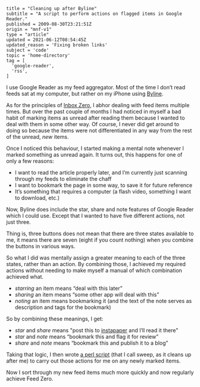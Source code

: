 ```
title = "Cleaning up after Byline"
subtitle = "A script to perform actions on flagged items in Google Reader."
published = 2009-08-30T23:21:51Z
origin = "mnf-v1"
type = "article"
updated = 2021-06-12T08:54:45Z
updated_reason = 'Fixing broken links'
subject = 'code'
topic = 'home-directory'
tag = [
  'google-reader',
  'rss',
]
```

I use Google Reader as my feed aggregator. Most of the time I don’t read feeds
sat at my computer, but rather on my iPhone using [Byline][by].

As for the principles of [Inbox Zero][ib0], I abhor dealing with feed items
multiple times. But over the past couple of months I had noticed in myself a
bad habit of marking items as unread after reading them because I wanted to
deal with them in some other way. Of course, I never did get around to doing
so because the items were not differentiated in any way from the rest of the
unread, *new* items.

Once I noticed this behaviour, I started making a mental note whenever I
marked something as unread again. It turns out, this happens for one of only a
few reasons:

* I want to read the article properly later, and I’m currently just scanning
  through my feeds to eliminate the chaff
* I want to bookmark the page in some way, to save it for future reference
* It’s something that requires a computer (a flash video, something I want to
  download, etc.)

Now, Byline does include the star, share and note features of Google Reader
which I could use. Except that I wanted to have five different actions, not
just three.

Thing is, three buttons does not mean that there are three states available to
me, it means there are seven (eight if you count nothing) when you combine the
buttons in various ways.

So what I did was mentally assign a greater meaning to each of the three
states, rather than an action. By combining those, I achieved my required
actions without needing to make myself a manual of which combination achieved
what.

* *starring* an item means “deal with this later”
* *sharing* an item means “some other app will deal with this”
* *noting* an item means bookmarking it (and the text of the note serves as
  description and tags for the bookmark)

So by combining these meanings, I get:

* *star* and *share* means "post this to [instapaper][ip] and I’ll read it
  there"
* *star* and *note* means “bookmark this and flag it for review”
* *share* and *note* means “bookmark this and publish it to a blog”

Taking that logic, I then wrote [a perl script][sw] (that I call sweep, as it
cleans up after me) to carry out those actions for me on any newly marked
items.

Now I sort through my new feed items much more quickly and now regularly
achieve Feed Zero.


[by]: http://www.phantomfish.com/byline.html
[ib0]: https://www.43folders.com/izero
[ip]: https://www.instapaper.com/
[sw]: https://github.com/norm/homedir/blob/8f17b4b4b8444e5a684a60b0f90dd49ab6cf9f2e/bin/sweep
